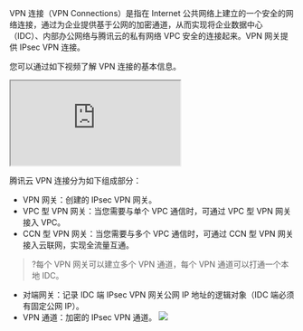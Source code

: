 VPN 连接（VPN Connections）是指在 Internet 公共网络上建立的一个安全的网络连接，通过为企业提供基于公网的加密通道，从而实现将企业数据中心（IDC）、内部办公网络与腾讯云的私有网络 VPC 安全的连接起来。VPN 网关提供 IPsec  VPN 连接。

您可以通过如下视频了解 VPN 连接的基本信息。
<div class="doc-video-mod"><iframe src="https://cloud.tencent.com/edu/learning/quick-play/1782-20149?source=gw.doc.media&withPoster=1&notip=1"></iframe></div>

腾讯云 VPN 连接分为如下组成部分：
- VPN 网关：创建的 IPsec VPN 网关。
 - VPC 型 VPN 网关：当您需要与单个 VPC 通信时，可通过 VPC 型 VPN 网关接入 VPC。
 - CCN 型 VPN 网关：当您需要与多个 VPC 通信时，可通过 CCN 型 VPN 网关接入云联网，实现全流量互通。
>?每个 VPN 网关可以建立多个 VPN 通道，每个 VPN 通道可以打通一个本地 IDC。
>
- 对端网关：记录 IDC 端 IPsec VPN 网关公网 IP 地址的逻辑对象（IDC 端必须有固定公网 IP）。
- VPN 通道：加密的 IPsec VPN 通道。
![](https://main.qcloudimg.com/raw/3f9caebd3e7c5dcb76d6cc5c2e053350.png)


